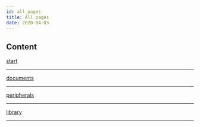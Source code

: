 ```yaml
---
id: all_pages
title: All pages
date: 2020-04-03
---
```



## Content
[start](/document_framework/docs/Product/iMCU/W7500/Overview.md)

-----

[documents](/document_framework/docs/Product/iMCU/W7500/Documents.md)

-----

[peripherals](/document_frameworkdocs/Product/iMCU/W7500/Peripherals.md)

-----

[library](/document_framework/docs/Product/iMCU/W7500/Libraries_&_Examples.md)

-----
